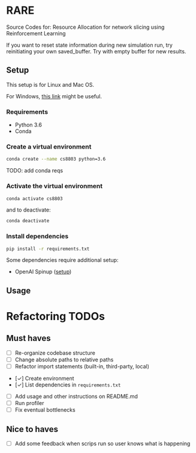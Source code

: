 # RARE
Source Codes for: Resource Allocation for network slicing using Reinforcement Learning

If you want to reset state information during new simulation run, try reinitiating your own saved_buffer. Try with empty buffer for new results.

## Setup
This setup is for Linux and Mac OS.

For Windows, [this link](https://docs.python.org/3/library/venv.html) might be useful.
### Requirements
- Python 3.6
- Conda

### Create a virtual environment
```bash
conda create --name cs8803 python=3.6
```
TODO: add conda reqs

### Activate the virtual environment
```bash
conda activate cs8803
```
and to deactivate:
```bash
conda deactivate
```

### Install dependencies
```bash
pip install -r requirements.txt
```
Some dependencies require additional setup:
- OpenAI Spinup ([setup](https://spinningup.openai.com/en/latest/user/installation.html))

## Usage

# Refactoring TODOs

## Must haves
- [ ] Re-organize codebase structure
- [ ] Change absolute paths to relative paths
- [ ] Refactor import statements (built-in, third-party, local)
- [✓] Create environment
- [✓] List dependencies in `requirements.txt`
- [ ] Add usage and other instructions on README.md
- [ ] Run profiler
- [ ] Fix eventual bottlenecks

## Nice to haves
- [ ] Add some feedback when scrips run so user knows what is happening
